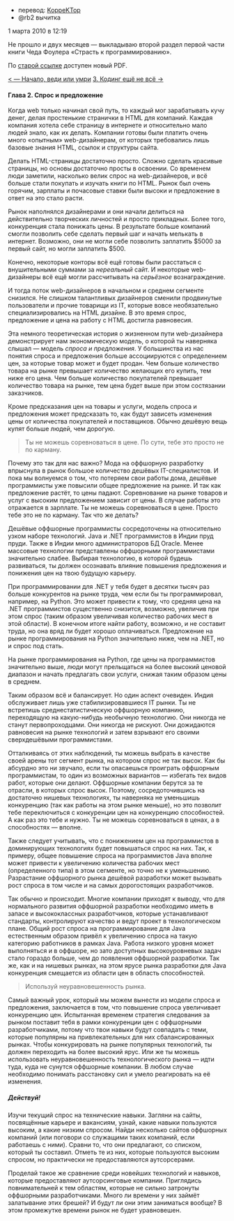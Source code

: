 - перевод: [KoppeKTop](http://habrahabr.ru/users/KoppeKTop/)
- @rb2 вычитка



1 марта 2010 в 12:19

Не прошло и двух месяцев — выкладываю второй раздел первой части книги
Чеда Фоулера «Страсть к программированию».

По [старой ссылке](http://dl.dropbox.com/u/1930402/TPP.pdf)
доступен новый PDF.

[\< — Начало, веди или умри](http://koppektop.habrahabr.ru/blog/80282/)
[3. Кодинг ещё не всё -\>](http://koppektop.habrahabr.ru/blog/86590/)


#### Глава 2. Спрос и предложение

Когда web только начинал свой путь, то каждый мог зарабатывать кучу
денег, делая простенькие странички в HTML для компаний. Каждая компания
хотела себе страницу в интернете и относительно мало людей знало, как их
делать. Компании готовы были платить очень много «опытным»
web-дизайнерам, от которых требовались лишь базовые знания HTML, ссылок
и структуры сайта.

Делать HTML-страницы достаточно просто. Сложно сделать красивые
страницы, но основы достаточно просты в освоении. Со временем люди
заметили, насколько велик спрос на web-дизайнеров, и всё больше стали
покупать и изучать книги по HTML. Рынок был очень горячим, зарплаты и
почасовые ставки были высоки и предложение в ответ на это стало расти.

Рынок наполнялся дизайнерами и они начали делиться на действительно
творческих личностей и просто прикладных. Более того, конкуренция стала
понижать цены. В результате больше компаний смогли позволить себе
сделать первый шаг и начать мелькать в интернет. Возможно, они не могли
себе позволить заплатить $5000 за первый сайт, но могли заплатить
$500.

Конечно, некоторые конторы всё ещё готовы были расстаться с
внушительными суммами за *нереальный* сайт. И некоторые web-дизайнеры
всё ещё могли рассчитывать на *серьёзное* вознаграждение.

И тогда поток web-дизайнеров в начальном и среднем сегменте снизился.
Не слишком талантливых дизайнеров сменили продвинутые пользователи и
прочие товарищи из IT, которые вовсе необязательно специализировались на
HTML дизайне. В это время спрос, предложение и цена на работу с HTML
достигла равновесия.

Эта немного теоретическая история о жизненном пути web-дизайнера
демонстрирует нам экономическую модель, о которой ты наверняка слышал —
модель *спроса и предложения*. У большинства из нас понятия спроса и
предложения больше ассоциируются с определением цен, за которые товар
может и будет продан. Чем больше количество товара на рынке превышает
количество желающих его купить, тем ниже его цена. Чем больше количество
покупателей превышает количество товара на рынке, тем цена будет выше
при этом состязании заказчиков.

Кроме предсказания цен на товары и услуги, модель спроса и предложения
может предсказать то, как будут зависеть изменения цены от количества
покупателей и поставщиков. Обычно дешёвую вещь купят больше людей, чем
дорогую.

> Ты не можешь соревноваться в цене. По сути, тебе это просто не по
> карману.



Почему это так для нас важно? Мода на оффшорную разработку впрыснула в
рынок большое количество дешёвых IT-специалистов. И пока мы волнуемся о
том, что потеряем свои работы дома, дешёвые программисты уже повысили
общее предложение на рынке. И так как предложение растёт, то цены
падают. Соревнование на рынке товаров и услуг с высоким предложением
зависит от цены. В случае работы это отражается в зарплате. Ты не можешь
соревноваться в цене. Просто тебе это не по карману. Так что же делать?

Дешёвые оффшорные программисты сосредоточены на относительно узком
наборе технологий. Java и .NET программистов в Индии пруд пруди. Также
в Индии много администраторов БД Oracle. Менее массовые технологии
представлены оффшорными программистами значительно слабее. Выбирая
технологию, в которой будешь развиваться, ты должен осознавать влияние
повышения предложения и понижения цен на твою будущую карьеру.

При программировании для .NET у тебя будет в десятки тысяч раз больше
конкурентов на рынке труда, чем если бы ты программировал, например, на
Python. Это может привести к тому, что средняя цена на .NET
программистов существенно снизится, возможно, увеличив при этом спрос
(таким образом увеличивая количество рабочих мест в этой области). В
конечном итоге найти работу, возможно, и не составит труда, но она вряд ли
будет хорошо оплачиваться. Предложение на рынке программирования на
Python значительно ниже, чем на .NET, но и спрос под стать.

На рынке программирования на Python, где цены на программистов
значительно выше, люди могут прельщаться на более высокий ценовой
диапазон и начать предлагать свои услуги, снижая таким образом цены в
среднем.

Таким образом всё и балансирует. Но один аспект очевиден. Индия
обслуживает лишь уже стабилизировавшиеся IT рынки. Ты не встретишь
среднестатистическую оффшорную компанию, переходящую на какую-нибудь
необычную технологию. Они никогда не станут первопроходцами. Они никогда
не рискуют. Они дожидаются равновесия на рынке технологий и затем
взрывают его своими сверхдешёвыми программистами.

Отталкиваясь от этих наблюдений, ты можешь выбрать в качестве своей
арены тот сегмент рынка, на котором спрос не так высок. Как бы абсурдно
это ни звучало, если ты опасаешься проиграть оффшорным программистам, то
один из возможных вариантов — избегать тех видов работ, которые они
делают. Оффшорные компании берутся за те отрасли, в которых спрос высок.
Поэтому, сосредоточившись на достаточно нишевых технологиях, ты наверняка
не уменьшишь конкуренцию (так как работы на этом рынке меньше), но это
позволит тебе переключиться с конкуренции цен на конкуренцию
способностей. А как раз это тебе и нужно. Ты не можешь соревноваться в
ценах, а в способностях — вполне.

Также следует учитывать, что с понижением цен на программистов в
доминирующих технологиях будет повышаться спрос на них. Так, к примеру,
общее повышение спроса на программистов Java вполне может привести к
увеличению количества рабочих мест (определенного типа) в этом сегменте,
но точно не к уменьшению. Разрастание оффшорного рынка дешёвой
разработки может вызывать рост спроса в том числе и на самых
дорогостоящих разработчиков.

Так обычно и происходит. Многие компании приходят к выводу, что для
нормального развития оффшорной разработки необходимо иметь в запасе и
высококлассных разработчиков, которые устанавливают стандарты,
контролируют качество и ведут проект в технологическом плане. Общий рост
спроса на программирование для Java естественным образом привёл к
увеличению спроса на такую категорию работников в рамках Java. Работа
низкого уровня может выполняться и в оффшоре, но зато доступных
высокоуровневых задач стало гораздо больше, чем до появления оффшорной
разработки. Так же, как и на нишевых рынках, на этом ярусе рынка
разработки для Java конкуренция смещается из области цен в область
способностей.

> Используй неуравновешенность рынка.

Самый важный урок, который мы можем вынести из модели спроса и
предложения, заключается в том, что повышение спроса увеличивает
конкуренцию цен. Испытанная временем стратегия следования за рынком
поставит тебя в рамки конкуренции цен с оффшорными разработчиками,
потому что твои навыки будут совпадать с теми, которые популярны на
привлекательных для них сбалансированных рынках. Чтобы конкурировать на
рынке популярных технологий, ты должен переходить на более высокий ярус.
Или же ты можешь использовать неуравновешенность технологического
рынка — идти туда, куда не сунутся оффшорные компании. В любом случае
необходимо понимать расстановку сил и умело реагировать на её
изменения.

##### Действуй!

Изучи текущий спрос на технические навыки. Загляни на сайты,
посвящённые карьере и вакансиям, узнай, какие навыки пользуются высоким,
а какие низким спросом. Найди несколько сайтов оффшорных компаний (или
поговори со служащими таких компаний, если работаешь с ними). Сравни
то, что они предлагают, со списком, который ты составил. Отметь те из
них, которые пользуются высоким спросом, но практически не
предоставляются аутсорсерами.

Проделай такое же сравнение среди новейших технологий и навыков,
которые предоставляют аутсорсинговые компании. Приглядись повнимательней
к тем областям, которые не сильно затронуты оффшорными разработчиками.
Много ли времени у них займёт залатывание этих брешей? И будут ли они
этим заниматься вообще? В этом промежутке времени рынок не будет
уравновешен.
